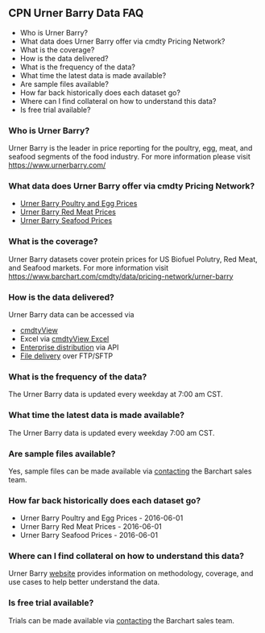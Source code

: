 ## CPN Urner Barry Data FAQ
* Who is Urner Barry?
* What data does Urner Barry offer via cmdty Pricing Network?
* What is the coverage?
* How is the data delivered?
* What is the frequency of the data?
* What time the latest data is made available?
* Are sample files available?
* How far back historically does each dataset go?
* Where can I find collateral on how to understand this data?
* Is free trial available?

### Who is Urner Barry?
Urner Barry is the leader in price reporting for the poultry, egg, meat, and seafood segments of the food industry.
For more information please visit https://www.urnerbarry.com/

### What data does Urner Barry offer via cmdty Pricing Network?
* [Urner Barry Poultry and Egg Prices](https://www.barchart.com/solutions/data/market/UBY_POULTRY_EGG)
* [Urner Barry Red Meat Prices](https://www.barchart.com/solutions/data/market/UBY_REDMEAT)
* [Urner Barry Seafood Prices](https://www.barchart.com/solutions/data/market/UBY_SEAFOOD)

### What is the coverage?
Urner Barry datasets cover protein prices for US Biofuel Polutry, Red Meat, and Seafood markets. For more information visit https://www.barchart.com/cmdty/data/pricing-network/urner-barry

### How is the data delivered?
Urner Barry data can be accessed via
* [cmdtyView](https://www.barchart.com/cmdty/trading/cmdtyview)
* Excel via [cmdtyView Excel](https://www.barchart.com/cmdty/trading/cmdtyview-excel)
* [Enterprise distribution](https://www.barchart.com/cmdty/contact) via API
* [File delivery](https://www.barchart.com/cmdty/contact) over FTP/SFTP

### What is the frequency of the data?
The Urner Barry data is updated every weekday at 7:00 am CST.

### What time the latest data is made available?
The Urner Barry data is updated every weekday 7:00 am CST.

### Are sample files available?
Yes, sample files can be made available via [contacting](https://www.barchart.com/cmdty/contact) the Barchart sales team.

### How far back historically does each dataset go?
* Urner Barry Poultry and Egg Prices - 2016-06-01
* Urner Barry Red Meat Prices - 2016-06-01
* Urner Barry Seafood Prices - 2016-06-01

### Where can I find collateral on how to understand this data?
Urner Barry [website](https://www.urnerbarry.com/) provides information on methodology, coverage, and use cases to help better understand the data.

### Is free trial available?
Trials can be made available via [contacting](https://www.barchart.com/cmdty/contact) the Barchart sales team.

